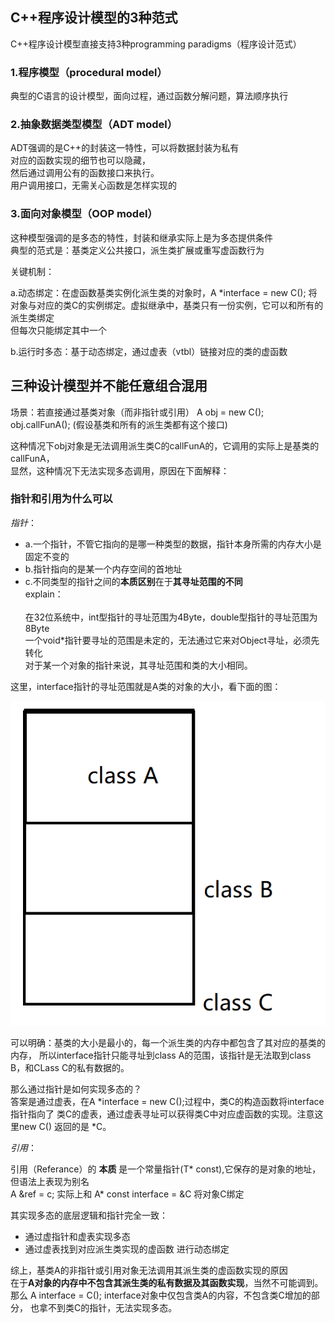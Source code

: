 
## C++程序设计模型的3种范式

C++程序设计模型直接支持3种programming paradigms（程序设计范式）

### 1.程序模型（procedural model）

典型的C语言的设计模型，面向过程，通过函数分解问题，算法顺序执行


### 2.抽象数据类型模型（ADT model）

ADT强调的是C++的封装这一特性，可以将数据封装为私有<br>
对应的函数实现的细节也可以隐藏，<br>
然后通过调用公有的函数接口来执行。<br>
用户调用接口，无需关心函数是怎样实现的


### 3.面向对象模型（OOP model）

这种模型强调的是多态的特性，封装和继承实际上是为多态提供条件<br>
典型的范式是：基类定义公共接口，派生类扩展或重写虚函数行为

关键机制：

a.动态绑定：在虚函数基类实例化派生类的对象时，A *interface = new C();
将对象与对应的类C的实例绑定。虚拟继承中，基类只有一份实例，它可以和所有的派生类绑定<br>
但每次只能绑定其中一个

b.运行时多态：基于动态绑定，通过虚表（vtbl）链接对应的类的虚函数


## 三种设计模型并不能任意组合混用


场景：若直接通过基类对象（而非指针或引用） A obj = new C();<br>
obj.callFunA(); (假设基类和所有的派生类都有这个接口)<br>

这种情况下obj对象是无法调用派生类C的callFunA的，它调用的实际上是基类的callFunA，<br>
显然，这种情况下无法实现多态调用，原因在下面解释：

### 指针和引用为什么可以


*指针*：

* a.一个指针，不管它指向的是哪一种类型的数据，指针本身所需的内存大小是固定不变的
* b.指针指向的是某一个内存空间的首地址
* c.不同类型的指针之间的**本质区别**在于**其寻址范围的不同**<br>
explain：<br>   
在32位系统中，int型指针的寻址范围为4Byte，double型指针的寻址范围为8Byte<br>
一个void*指针要寻址的范围是未定的，无法通过它来对Object寻址，必须先转化<br>
对于某一个对象的指针来说，其寻址范围和类的大小相同。<br>

这里，interface指针的寻址范围就是A类的对象的大小，看下面的图：

![基类的派生类的内存大小](image-4.png)

可以明确：基类的大小是最小的，每一个派生类的内存中都包含了其对应的基类的内存，
所以interface指针只能寻址到class A的范围，该指针是无法取到class B，和CLass C的私有数据的。

那么通过指针是如何实现多态的？<br>
答案是通过虚表，在A *interface = new C();过程中，类C的构造函数将interface指针指向了
类C的虚表，通过虚表寻址可以获得类C中对应虚函数的实现。注意这里new C() 返回的是 *C。

*引用*：

引用（Referance）的 **本质** 是一个常量指针(T* const),它保存的是对象的地址，但语法上表现为别名<br>
A &ref = c; 实际上和 A* const interface = &C 将对象C绑定<br>

其实现多态的底层逻辑和指针完全一致：

* 通过虚指针和虚表实现多态<br>
* 通过虚表找到对应派生类实现的虚函数 进行动态绑定

综上，基类A的非指针或引用对象无法调用其派生类的虚函数实现的原因<br>
在于**A对象的内存中不包含其派生类的私有数据及其函数实现**，当然不可能调到。<br>
那么 A interface = C(); interface对象中仅包含类A的内容，不包含类C增加的部分，
也拿不到类C的指针，无法实现多态。